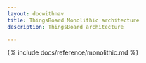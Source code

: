 ```yaml
---
layout: docwithnav
title: ThingsBoard Monolithic architecture
description: ThingsBoard architecture

---
```


{% include docs/reference/monolithic.md %}
